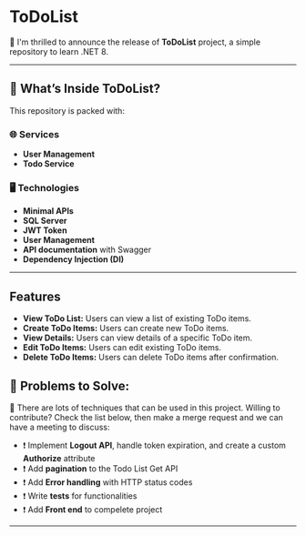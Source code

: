 # ToDoList

🚀 I'm thrilled to announce the release of **ToDoList** project, a simple repository to learn .NET 8.

---

## 🌟 What’s Inside ToDoList?

This repository is packed with:

### 🌐 Services

- **User Management**
- **Todo Service**

### 🖥 Technologies

- **Minimal APIs**
- **SQL Server**
- **JWT Token**
- **User Management**
- **API documentation** with Swagger
- **Dependency Injection (DI)**

---

</ol>
    <h2 id="features">Features</h2>
    <ul>
        <li><strong>View ToDo List:</strong> Users can view a list of existing ToDo items.</li>
        <li><strong>Create ToDo Items:</strong> Users can create new ToDo items.</li>
        <li><strong>View Details:</strong> Users can view details of a specific ToDo item.</li>
        <li><strong>Edit ToDo Items:</strong> Users can edit existing ToDo items.</li>
        <li><strong>Delete ToDo Items:</strong> Users can delete ToDo items after confirmation.</li>
    </ul>
    </ol>
    
## 🔶 Problems to Solve:

💠 There are lots of techniques that can be used in this project. Willing to contribute? Check the list below, then make a merge request and we can have a meeting to discuss:

- ❗ Implement **Logout API**, handle token expiration, and create a custom **Authorize** attribute
- ❗ Add **pagination** to the Todo List Get API
- ❗ Add **Error handling** with HTTP status codes
- ❗ Write **tests** for functionalities
- ❗ Add **Front end** to compelete project

---


